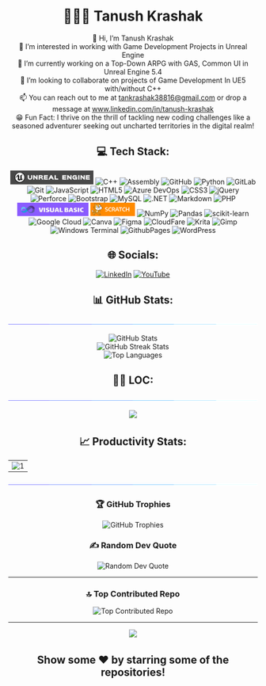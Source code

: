 <h1 align="center">👨🏻‍💻 Tanush Krashak</h1>

<p align="center">
  👋 Hi, I’m Tanush Krashak<br>
  👀 I’m interested in working with Game Development Projects in Unreal Engine <br>
  🌱 I’m currently working on a Top-Down ARPG with GAS, Common UI in Unreal Engine 5.4<br>
  💞️ I’m looking to collaborate on projects of Game Development In UE5 with/without C++<br>
  📫 You can reach out to me at <a href="">tankrashak38816@gmail.com</a> or drop a message at <a href="www.linkedin.com/in/tanush-krashak">www.linkedin.com/in/tanush-krashak</a><br>
  😁 Fun Fact: I thrive on the thrill of tackling new coding challenges like a seasoned adventurer seeking out uncharted territories in the digital realm!
</p>

<h2 align="center">💻 Tech Stack:</h2>

<p align="center">
  <img src="New Project.jpg" style="height:28px">
  <img src="https://img.shields.io/badge/c++-%2300599C.svg?style=for-the-badge&logo=c%2B%2B&logoColor=white" alt="C++">
  <img src="https://img.shields.io/badge/assembly%20script-%23000000.svg?style=for-the-badge&logo=assemblyscript&logoColor=white" alt="Assembly")
  <img src="https://img.shields.io/badge/c-%2300599C.svg?style=for-the-badge&logo=c&logoColor=white" alt="C">    
  <img src="https://img.shields.io/badge/github-%23121011.svg?style=for-the-badge&logo=github&logoColor=white" alt="GitHub">
  <img src="https://img.shields.io/badge/python-3670A0?style=for-the-badge&logo=python&logoColor=ffdd54" alt="Python">
  <img src="https://img.shields.io/badge/gitlab-%23181717.svg?style=for-the-badge&logo=gitlab&logoColor=white" alt="GitLab">
  <img src="https://img.shields.io/badge/git-%23F05033.svg?style=for-the-badge&logo=git&logoColor=white" alt="Git">
  <img src="https://img.shields.io/badge/javascript-%23323330.svg?style=for-the-badge&logo=javascript&logoColor=%23F7DF1E" alt="JavaScript">  
  <img src="https://img.shields.io/badge/html5-%23E34F26.svg?style=for-the-badge&logo=html5&logoColor=white" alt="HTML5"> 
  <img src="https://img.shields.io/badge/azure-%230072C6.svg?style=for-the-badge&logo=microsoftazure&logoColor=white" alt="Azure DevOps">
  <img src="https://img.shields.io/badge/css3-%231572B6.svg?style=for-the-badge&logo=css3&logoColor=white" alt="CSS3">
  <img src="https://img.shields.io/badge/jquery-%230769AD.svg?style=for-the-badge&logo=jquery&logoColor=white" alt="jQuery">
  <img src="https://img.shields.io/badge/-PERFORCE%20HELIX-404040?style=for-the-badge&logo=Perforce&logoColor=white" alt="Perforce">
  <img src="https://img.shields.io/badge/bootstrap-%238511FA.svg?style=for-the-badge&logo=bootstrap&logoColor=white" alt="Bootstrap">  
  <img src="https://img.shields.io/badge/mysql-%2300000f.svg?style=for-the-badge&logo=mysql&logoColor=white" alt="MySQL">
  <img src="https://img.shields.io/badge/.NET-5C2D91?style=for-the-badge&logo=.net&logoColor=white" alt=".NET">   
  <img src="https://img.shields.io/badge/markdown-%23000000.svg?style=for-the-badge&logo=markdown&logoColor=white" alt="Markdown">
  <img src="https://img.shields.io/badge/php-%23777BB4.svg?style=for-the-badge&logo=php&logoColor=white" alt="PHP">
  <img src="Vb.jpg" style="height:27px">
  <img src="Scr-.png" style="height:27px">
  <img src="https://img.shields.io/badge/numpy-%23013243.svg?style=for-the-badge&logo=numpy&logoColor=white" alt="NumPy">   
  <img src="https://img.shields.io/badge/pandas-%23150458.svg?style=for-the-badge&logo=pandas&logoColor=white" alt="Pandas">
  <img src="https://img.shields.io/badge/scikit--learn-%23F7931E.svg?style=for-the-badge&logo=scikit-learn&logoColor=white" alt="scikit-learn">
  <img src="https://img.shields.io/badge/GoogleCloud-%234285F4.svg?style=for-the-badge&logo=google-cloud&logoColor=white" alt="Google Cloud">
  <img src="https://img.shields.io/badge/Canva-%2300C4CC.svg?style=for-the-badge&logo=Canva&logoColor=white" alt="Canva">
  <img src="https://img.shields.io/badge/figma-%23F24E1E.svg?style=for-the-badge&logo=figma&logoColor=white" alt="Figma"> 
  <img src="https://img.shields.io/badge/Cloudflare-F38020?style=for-the-badge&logo=Cloudflare&logoColor=white" alt="CloudFare">
  <img src="https://img.shields.io/badge/Krita-203759?style=for-the-badge&logo=krita&logoColor=EEF37B" alt="Krita">
  <img src="https://img.shields.io/badge/Gimp-657D8B?style=for-the-badge&logo=gimp&logoColor=FFFFFF" alt="Gimp">
  <img src="https://img.shields.io/badge/Windows%20Terminal-%234D4D4D.svg?style=for-the-badge&logo=windows-terminal&logoColor=white" alt="Windows Terminal">  
  <img src="https://img.shields.io/badge/github%20pages-121013?style=for-the-badge&logo=github&logoColor=white" alt="GithubPages"> 
  <img src="https://img.shields.io/badge/WordPress-%23117AC9.svg?style=for-the-badge&logo=WordPress&logoColor=white" alt="WordPress">   
</p>

<h2 align="center">🌐 Socials:</h2>

<p align="center">
  <a href="https://linkedin.com/in/tanush-krashak"><img src="https://img.shields.io/badge/LinkedIn-%230077B5.svg?logo=linkedin&logoColor=white" alt="LinkedIn"></a>
  <a href="https://www.youtube.com/@konekodevs4851"><img src="https://img.shields.io/badge/YouTube-%23FF0000.svg?logo=YouTube&logoColor=white" alt="YouTube"></a>
</p>

<!-- Proudly created with GPRM ( https://gprm.itsvg.in ) -->
<h2 align="center">📊 GitHub Stats:</h2>
<img src="light.gif">
<p align="center">
  <img src="https://github-readme-stats.vercel.app/api?username=TanushKrashak&theme=highcontrast&hide_border=false&count_private=true&show_icons=true&hide=contribs&show=prs_merged_percentage" alt="GitHub Stats"><br/>
  <img src="https://github-readme-streak-stats.herokuapp.com/?user=TanushKrashak&theme=highcontrast&hide_border=false" alt="GitHub Streak Stats"><br/>
  <img src="https://github-readme-stats.vercel.app/api/top-langs/?username=TanushKrashak&theme=highcontrast&hide_border=false&include_all_commits=false&count_private=true&layout=compact&langs_count=10" alt="Top Languages">
</p>

<h2 align="center">👨‍💻 LOC:</h2>
<img src="light.gif">
<p align="center"> 
  <img src="https://api.githubtrends.io/user/svg/TanushKrashak/langs?time_range=one_year&loc_metric=changed&theme=dark">
</p>

<h2 align="center">📈 Productivity Stats:</h2>
<table align="center">
  <tr>
    <td><img src="https://github-profile-summary-cards.vercel.app/api/cards/profile-details?username=TanushKrashak&theme=highcontrast"  display=block width=100% height=auto  alt="1" ></td>
  </tr> 
</table>
<img src="light.gif">

<h3 align="center">🏆 GitHub Trophies</h3>

<p align="center">
  <img src="https://github-profile-trophy.vercel.app/?username=TanushKrashak&theme=radical&no-frame=false&no-bg=false&margin-w=4" alt="GitHub Trophies">
</p>

<h3 align="center">✍️ Random Dev Quote</h3>

<p align="center">
  <img src="https://quotes-github-readme.vercel.app/api?type=horizontal&theme=radical" alt="Random Dev Quote">
</p>

---
<h3 align="center">🔝 Top Contributed Repo</h3>

<p align="center">
  <img src="https://github-contributor-stats.vercel.app/api?username=TanushKrashak&limit=5&theme=highcontrast&combine_all_yearly_contributions=true" alt="Top Contributed Repo">
</p>

---
<p align="center">
  <img src="https://komarev.com/ghpvc/?username=TanushKrashak">
</p>

<h2 align="center">Show some ❤️ by starring some of the repositories!</h2>
